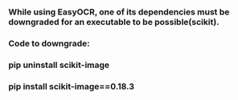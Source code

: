 ### While using EasyOCR, one of its dependencies must be downgraded for an executable to be possible(scikit).

### Code to downgrade:

### pip uninstall scikit-image
### pip install scikit-image==0.18.3